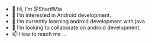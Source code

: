 - 👋 Hi, I’m @SharifMia
- 👀 I’m interested in Android development.
- 🌱 I’m currently learning android development with java.
- 💞️ I’m looking to collaborate on android development.
- 📫 How to reach me ...

<!---
SharifMia/SharifMia is a ✨ special ✨ repository because its `README.md` (this file) appears on your GitHub profile.
You can click the Preview link to take a look at your changes.
--->
